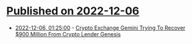 # [Published on 2022-12-06](index.md)

* [2022-12-06, 01:25:00](https://slashdot.org/story/22/12/05/237245/crypto-exchange-gemini-trying-to-recover-900-million-from-crypto-lender-genesis?utm_source=rss1.0mainlinkanon&utm_medium=feed) - [Crypto Exchange Gemini Trying To Recover $900 Million From Crypto Lender Genesis](https://slashdot.org/story/22/12/05/237245/crypto-exchange-gemini-trying-to-recover-900-million-from-crypto-lender-genesis?utm_source=rss1.0mainlinkanon&utm_medium=feed)
